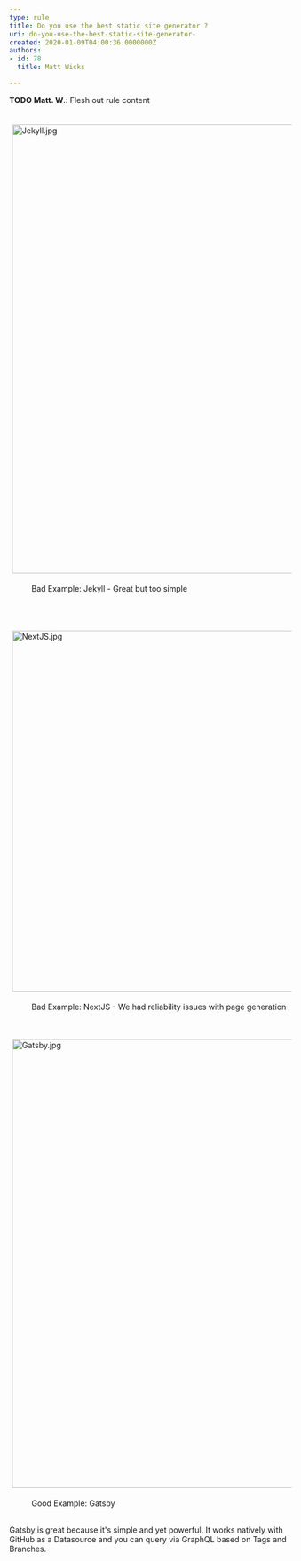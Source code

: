 ```yaml
---
type: rule
title: Do you use the best static site generator ?
uri: do-you-use-the-best-static-site-generator-
created: 2020-01-09T04:00:36.0000000Z
authors:
- id: 78
  title: Matt Wicks

---
```




<span class='intro'> <strong>TODO Matt. W</strong>.&#58; Flesh out rule content<br> </span>

<p class="ssw15-rteElement-P">​<img src="Jekyll.jpg" alt="Jekyll.jpg" style="margin&#58;5px;width&#58;808px;" /></p><dd class="ssw15-rteElement-FigureBad">​​​​​​Bad Example&#58; Jekyll​​​ - Great but too simple​​​​​<br></dd><p class="ssw15-rteElement-P">​​<br></p><p class="ssw15-rteElement-P">​​<img src="NextJS.jpg" alt="NextJS.jpg" style="margin&#58;5px;width&#58;650px;" /><br></p><dd class="ssw15-rteElement-FigureBad">​​​​​​​Bad Example&#58; NextJS - We had reliability issues with page generation<br></dd><p class="ssw15-rteElement-P">​<br></p><p class="ssw15-rteElement-P"><img src="Gatsby.jpg" alt="Gatsby.jpg" style="margin&#58;5px;width&#58;808px;" /><br></p><dd class="ssw15-rteElement-FigureGood">Good Example&#58; Gatsby​​​​​​​​<br></dd><p class="ssw15-rteElement-P"><br>Gatsby is great because it's simple and yet powerful. It works natively with GitHub as a Datasource and you can query via GraphQL based on Tags and Branches.<br><br></p><br><p><br><br></p>


